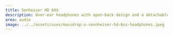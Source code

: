 ```yaml
---
title: Senheiser HD 6XX
description: Over-ear headphones with open-back design and a detachable cable.
area: audio
image: ../../assets/uses/massdrop-x-sennheiser-hd-6xx-headphones.jpeg
---
```

